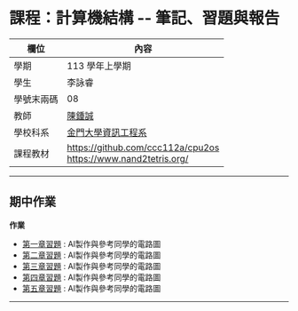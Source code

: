 # 課程：計算機結構 -- 筆記、習題與報告

欄位 | 內容
-----|--------
學期 | 113 學年上學期
學生 |  李詠睿
學號末兩碼 | 08
教師 | [陳鍾誠](https://www.nqu.edu.tw/educsie/index.php?act=blog&code=list&ids=4)
學校科系 | [金門大學資訊工程系](https://www.nqu.edu.tw/educsie/index.php)
課程教材 | https://github.com/ccc112a/cpu2os <BR/> https://www.nand2tetris.org/

------------
## 期中作業
**作業**
* [第一章習題](https://github.com/Raylee123321/_co/tree/master/01) : AI製作與參考同學的電路圖
* [第二章習題](https://github.com/Raylee123321/_co/tree/master/02) : AI製作與參考同學的電路圖
* [第三章習題](https://github.com/Raylee123321/_co/tree/master/03) : AI製作與參考同學的電路圖
* [第四章習題](https://github.com/Raylee123321/_co/tree/master/04) :  AI製作與參考同學的電路圖
* [第五章習題](https://github.com/Raylee123321/_co/tree/master/05) :  AI製作與參考同學的電路圖
------------ 

